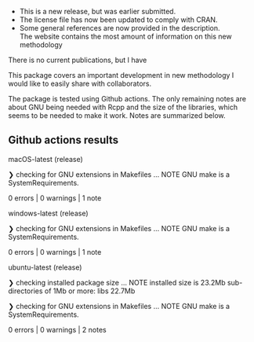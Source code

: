 * This is a new release, but was earlier submitted.  
* The license file has now been updated to comply with CRAN.  
* Some general references are now provided in the description.  
The website contains the most amount of information on this new methodology

There is no current publications, but I have 

This package covers an important development in new methodology I would like to
easily share with collaborators.



The package is tested using Github actions. The only remaining notes are about
GNU being needed with Rcpp and the size of the libraries, which seems to be
needed to make it work. Notes are summarized below.

## Github actions results

macOS-latest (release)

❯ checking for GNU extensions in Makefiles ... NOTE
  GNU make is a SystemRequirements.

0 errors | 0 warnings | 1 note 


windows-latest (release)

❯ checking for GNU extensions in Makefiles ... NOTE
  GNU make is a SystemRequirements.

0 errors | 0 warnings | 1 note

ubuntu-latest (release)

❯ checking installed package size ... NOTE
    installed size is 23.2Mb
    sub-directories of 1Mb or more:
      libs  22.7Mb

❯ checking for GNU extensions in Makefiles ... NOTE
  GNU make is a SystemRequirements.

0 errors | 0 warnings | 2 notes 